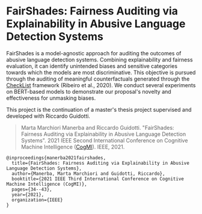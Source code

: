 # FairShades: Fairness Auditing via Explainability in Abusive Language Detection Systems

FairShades is a model-agnostic approach for auditing the outcomes of abusive language detection systems. 
Combining explainability and fairness evaluation, it can identify unintended biases and sensitive categories towards which the models are most discriminative. 
This objective is pursued through the auditing of meaningful counterfactuals generated through the [CheckList](https://github.com/marcotcr/checklist) framework (Ribeiro et al., 2020).
We conduct several experiments on BERT-based models to demonstrate our proposal's novelty and effectiveness for unmasking biases.

This project is the continuation of a master's thesis project supervised and developed with Riccardo Guidotti.

> Marta Marchiori Manerba and Riccardo Guidotti. "FairShades: Fairness Auditing via Explainability in Abusive Language Detection Systems". 2021 IEEE Second International Conference on Cognitive Machine Intelligence ([CogMI](http://www.sis.pitt.edu/lersais/conference/cogmi/2021/)). IEEE, 2021.

```
@inproceedings{manerba2021fairshades,
  title={FairShades: Fairness Auditing via Explainability in Abusive Language Detection Systems},
  author={Manerba, Marta Marchiori and Guidotti, Riccardo},
  booktitle={2021 IEEE Third International Conference on Cognitive Machine Intelligence (CogMI)},
  pages={34--43},
  year={2021},
  organization={IEEE}
}
```
